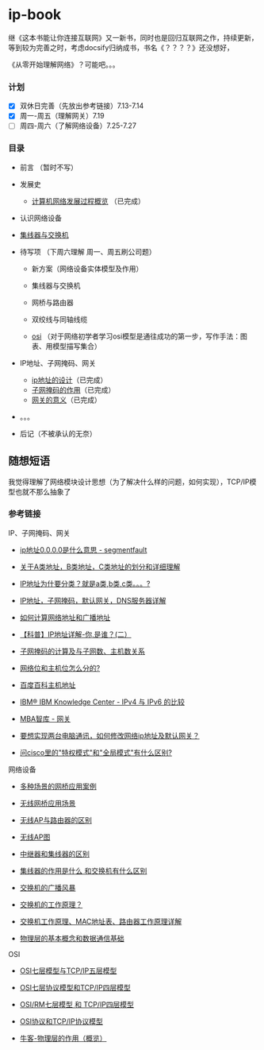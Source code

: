 # ip-book
继《这本书能让你连接互联网》又一新书，同时也是回归互联网之作，持续更新，等到较为完善之时，考虑docsify归纳成书，书名《？？？？》还没想好，

《从零开始理解网络》？可能吧。。。

### 计划

* [x] 双休日完善（先放出参考链接）7.13-7.14
* [x] 周一-周五（理解网关）7.19
* [ ] 周四-周六（了解网络设备）7.25-7.27

### 目录


* 前言 （暂时不写）

* 发展史
  * [计算机网络发展过程概览](history/计算机网络发展过程概览.md) （已完成）
  

* 认识网络设备
 * [集线器与交换机](mach/集线器与交换机.md)


* 待写项 （下周六理解 周一、周五刷公司题）
  * 新方案（网络设备实体模型及作用）
   * 集线器与交换机
   * 网桥与路由器
   * 双绞线与同轴线缆
   
   
  * [osi](osi-intro/osi.md) （对于网络初学者学习osi模型是通往成功的第一步，写作手法：图表、用模型描写集合）

* IP地址、子网掩码、网关
  * [ip地址的设计](ip-sm-gw/IP地址的设计.md)（已完成）
  * [子网掩码的作用](ip-sm-gw/子网掩码的作用.md)（已完成）
  * [网关的意义](ip-sm-gw/网关的意义.md)（已完成）
* 。。。
* 后记（不被承认的无奈）

## 随想短语

我觉得理解了网络模块设计思想（为了解决什么样的问题，如何实现），TCP/IP模型也就不那么抽象了

### 参考链接

IP、子网掩码、网关

* [ip地址0.0.0.0是什么意思 - segmentfault](https://segmentfault.com/q/1010000003732310)

* [关于A类地址，B类地址，C类地址的划分和详细理解](https://blog.csdn.net/qq_40160605/article/details/84667066)

* [IP地址为什要分类？就是a类,b类,c类。。。?](https://www.zhihu.com/question/31766172)

* [IP地址，子网掩码，默认网关，DNS服务器详解](https://www.cnblogs.com/JuneWang/p/3917697.html)

* [如何计算网络地址和广播地址](https://blog.csdn.net/lzh657083979/article/details/77606217)

* [【科普】IP地址详解-你,是谁？(二）](https://zhuanlan.zhihu.com/p/26098552)

* [子网掩码的计算及与子网数、主机数关系](https://blog.csdn.net/yinshitaoyuan/article/details/51782330)

* [网络位和主机位怎么分的?](https://zhidao.baidu.com/question/26770723.html)

* [百度百科主机地址](https://baike.baidu.com/item/%E4%B8%BB%E6%9C%BA%E5%9C%B0%E5%9D%80)

* [IBM® IBM Knowledge Center - IPv4 与 IPv6 的比较 ](https://www.ibm.com/support/knowledgecenter/zh/ssw_ibm_i_71/rzai2/rzai2compipv4ipv6.htm#rzai2compipv4ipv6__compaddress) 

* [MBA智库 - 网关](https://wiki.mbalib.com/wiki/%E7%BD%91%E5%85%B3)

* [要想实现两台电脑通讯，如何修改网络ip地址及默认网关？](http://www.360doc.com/content/18/0409/13/47178282_744151500.shtml)

* [问cisco里的"特权模式"和"全局模式"有什么区别?](https://zhidao.baidu.com/question/92946651.html)


网络设备


* [多种场景的网桥应用案例](https://www.sohu.com/a/237267116_657991)

* [无线网桥应用场景](https://jingyan.baidu.com/article/1876c85255a529890b137681.html)

* [无线AP与路由器的区别](https://www.diangon.com/m430171.html)

* [无线AP图](http://www.sohu.com/a/256460042_374240)

* [中继器和集线器的区别](http://www.hqps.com/tech/201411/219528.html)

* [集线器的作用是什么 和交换机有什么区别](http://m.365azw.com/share/117006)

* [交换机的广播风暴](https://blog.csdn.net/u010486124/article/details/31803263)

* [交换机的工作原理？](https://www.zhihu.com/question/34736235)

* [交换机工作原理、MAC地址表、路由器工作原理详解](https://www.cnblogs.com/gopark/p/8980783.html)

* [物理层的基本概念和数据通信基础](https://www.cnblogs.com/yangmingxianshen/p/7796386.html)


OSI

* [OSI七层模型与TCP/IP五层模型](https://www.cnblogs.com/qishui/p/5428938.html)

* [OSI七层协议模型和TCP/IP四层模型](https://blog.csdn.net/freeking101/article/details/77977941)

* [OSI/RM七层模型 和 TCP/IP四层模型](https://my.oschina.net/tita/blog/3053424)

* [OSI协议和TCP/IP协议模型](https://blog.csdn.net/zhydream77/article/details/81700535)

* [牛客-物理层的作用（概览）](https://www.nowcoder.com/questionTerminal/527819d3161d40229ff0d1e3b78f8d57)
